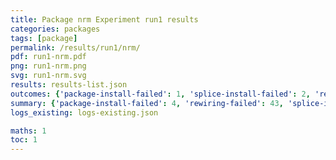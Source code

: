 ```yaml
---
title: Package nrm Experiment run1 results
categories: packages
tags: [package]
permalink: /results/run1/nrm/
pdf: run1-nrm.pdf
png: run1-nrm.png
svg: run1-nrm.svg
results: results-list.json
outcomes: {'package-install-failed': 1, 'splice-install-failed': 2, 'rewiring-failed': 3}
summary: {'package-install-failed': 4, 'rewiring-failed': 43, 'splice-install-failed': 15, 'success-no-prediction': 0, 'no-results-generated': 2, 'results-generated': 10, 'total-runs': 12}
logs_existing: logs-existing.json

maths: 1
toc: 1
---
```

